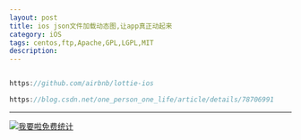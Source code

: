```yaml
---
layout: post
title: ios json文件加载动态图,让app真正动起来
category: iOS
tags: centos,ftp,Apache,GPL,LGPL,MIT
description: 
---
```


```javascript

https://github.com/airbnb/lottie-ios

https://blog.csdn.net/one_person_one_life/article/details/78706991

```



---


<script language="javascript" type="text/javascript" src="//js.users.51.la/19176892.js"></script>
<noscript><a href="//www.51.la/?19176892" target="_blank"><img alt="&#x6211;&#x8981;&#x5566;&#x514D;&#x8D39;&#x7EDF;&#x8BA1;" src="//img.users.51.la/19176892.asp" style="border:none" /></a></noscript>

